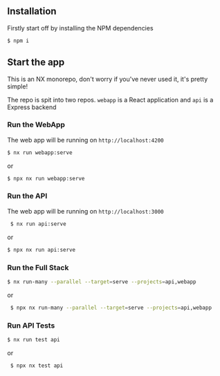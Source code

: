 ## Installation

Firstly start off by installing the NPM dependencies

```sh
$ npm i
```

## Start the app

This is an NX monorepo, don't worry if you've never used it, it's pretty simple!

The repo is spit into two repos. `webapp` is a React application and `api` is a Express backend

### Run the WebApp

The web app will be running on `http://localhost:4200`

```sh
$ nx run webapp:serve
```

or

```sh
$ npx nx run webapp:serve
```

### Run the API

The web app will be running on `http://localhost:3000`

```sh
 $ nx run api:serve
```

or

```sh
$ npx nx run api:serve
```

### Run the Full Stack

```sh
$ nx run-many --parallel --target=serve --projects=api,webapp
```

or

```sh
 $ npx nx run-many --parallel --target=serve --projects=api,webapp
```

### Run API Tests

```sh
$ nx run test api
```

or

```sh
 $ npx nx test api
```
